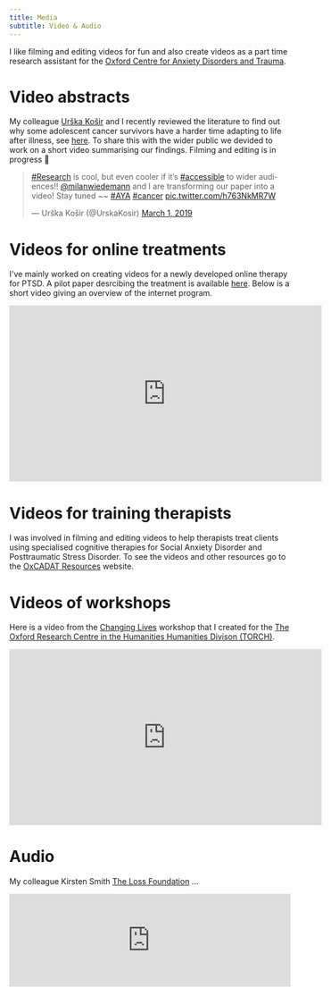 ```yaml
---
title: Media
subtitle: Video & Audio
---
```


I like filming and editing videos for fun and also create videos as a part time research assistant for the [Oxford Centre for Anxiety Disorders and Trauma](https://www.psy.ox.ac.uk/research/oxford-centre-for-anxiety-disorders-and-trauma).

# Video abstracts

My colleague [Urška Košir](https://twitter.com/UrskaKosir) and I recently reviewed the literature to find out why some adolescent cancer survivors have a harder time adapting to life after illness, see [here](https://onlinelibrary.wiley.com/doi/full/10.1002/cnr2.1168).
To share this with the wider public we devided to work on a short video summarising our findings.
Filming and editing is in progress :movie_camera:

<blockquote class="twitter-tweet" data-lang="en"><p lang="en" dir="ltr"><a href="https://twitter.com/hashtag/Research?src=hash&amp;ref_src=twsrc%5Etfw">#Research</a> is cool, but even cooler if it’s <a href="https://twitter.com/hashtag/accessible?src=hash&amp;ref_src=twsrc%5Etfw">#accessible</a> to wider audiences!! <a href="https://twitter.com/milanwiedemann?ref_src=twsrc%5Etfw">@milanwiedemann</a> and I are transforming our paper into a video! Stay tuned ~~ <a href="https://twitter.com/hashtag/AYA?src=hash&amp;ref_src=twsrc%5Etfw">#AYA</a> <a href="https://twitter.com/hashtag/cancer?src=hash&amp;ref_src=twsrc%5Etfw">#cancer</a> <a href="https://t.co/h763NkMR7W">pic.twitter.com/h763NkMR7W</a></p>&mdash; Urška Košir (@UrskaKosir) <a href="https://twitter.com/UrskaKosir/status/1101532759250690048?ref_src=twsrc%5Etfw">March 1, 2019</a></blockquote>
<script async src="https://platform.twitter.com/widgets.js" charset="utf-8"></script>


# Videos for online treatments

I've mainly worked on creating videos for a newly developed online therapy for PTSD.
A pilot paper desrcibing the treatment is available [here](https://www.tandfonline.com/doi/abs/10.3402/ejpt.v7.31019?needAccess=true#). 
Below is a short video giving an overview of the internet program. 

<iframe width="560" height="315" src="https://www.youtube.com/embed/SE_CIynHlbI" frameborder="0" allow="accelerometer; autoplay; encrypted-media; gyroscope; picture-in-picture" allowfullscreen></iframe>

# Videos for training therapists

I was involved in filming and editing videos to help therapists treat clients using specialised cognitive therapies for Social Anxiety Disorder and Posttraumatic Stress Disorder.
To see the videos and other resources go to the [OxCADAT Resources](https://oxcadatresources.com/) website.

# Videos of workshops

Here is a video from the [Changing Lives](https://www.torch.ox.ac.uk/event/changing-lives-0) workshop that I created for the [The Oxford Research Centre in the Humanities Humanities Divison (TORCH)](https://www.torch.ox.ac.uk/). 

<iframe width="560" height="315" src="https://www.youtube.com/embed/DgIbg_qu4m4" frameborder="0" allow="accelerometer; autoplay; encrypted-media; gyroscope; picture-in-picture" allowfullscreen></iframe>

# Audio

 My colleague Kirsten Smith [The Loss Foundation](https://www.thelossfoundation.org/) ...

<iframe width="100%" height="166" scrolling="no" frameborder="no" allow="autoplay" src="https://w.soundcloud.com/player/?url=https%3A//api.soundcloud.com/tracks/222054695&color=%23ff5500&auto_play=false&hide_related=false&show_comments=true&show_user=true&show_reposts=false&show_teaser=true"></iframe>